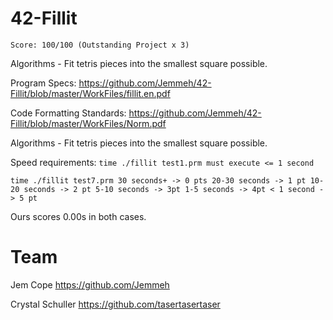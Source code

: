 # 42-Fillit
`Score: 100/100 (Outstanding Project x 3)`

Algorithms - Fit tetris pieces into the smallest square possible.

Program Specs: <https://github.com/Jemmeh/42-Fillit/blob/master/WorkFiles/fillit.en.pdf>

Code Formatting Standards: <https://github.com/Jemmeh/42-Fillit/blob/master/WorkFiles/Norm.pdf>

Algorithms - Fit tetris pieces into the smallest square possible.

Speed requirements:
`time ./fillit test1.prm
must execute <= 1 second`

`time ./fillit test7.prm
30 seconds+ -> 0 pts
20-30 seconds -> 1 pt
10-20 seconds -> 2 pt
5-10 seconds -> 3pt
1-5 seconds -> 4pt
< 1 second -> 5 pt`

Ours scores 0.00s in both cases.

# Team
Jem Cope <https://github.com/Jemmeh>

Crystal Schuller <https://github.com/tasertasertaser>
